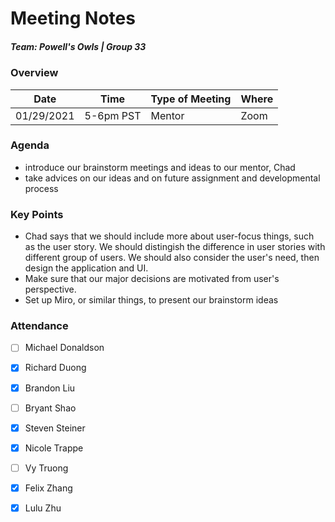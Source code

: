 # Meeting Notes
##### Team: Powell's Owls | Group 33

### Overview
| Date       | Time      | Type of Meeting   | Where   |
| ---------- | --------- | ----------------- | ------- |
| 01/29/2021 | 5-6pm PST | Mentor            | Zoom    |


### Agenda
- introduce our brainstorm meetings and ideas to our mentor, Chad
- take advices on our ideas and on future assignment and developmental process


### Key Points
- Chad says that we should include more about user-focus things, such as the user story. We should distingish the difference in user stories with different group of users. We should also consider the user's need, then design the application and UI.
- Make sure that our major decisions are motivated from user's perspective.
- Set up Miro, or similar things, to present our brainstorm ideas

### Attendance
- [ ] Michael Donaldson
- [x] Richard Duong
- [x] Brandon Liu
- [ ] Bryant Shao
- [x] Steven Steiner
- [x] Nicole Trappe
- [ ] Vy Truong
- [x] Felix Zhang
- [x] Lulu Zhu

